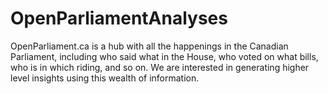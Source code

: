 OpenParliamentAnalyses
======================

OpenParliament.ca is a hub with all the happenings in the Canadian Parliament, including who said what in the House, who voted on what bills, who is in which riding, and so on.  We are interested in generating higher level insights using this wealth of information.
